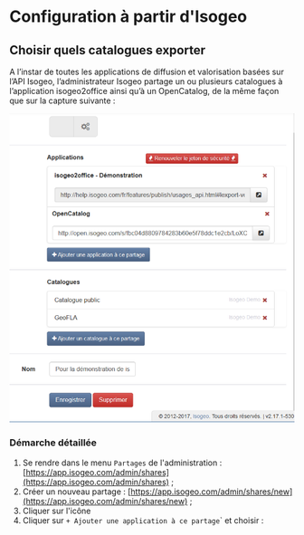 # Configuration à partir d'Isogeo

## Choisir quels catalogues exporter

A l’instar de toutes les applications de diffusion et valorisation basées sur l’API Isogeo, l’administrateur Isogeo partage un ou plusieurs catalogues à l’application isogeo2office ainsi qu’à un OpenCatalog, de la même façon que sur la capture suivante :

![](/assets/isogeo2office_share_config.png)

### Démarche détaillée

1. Se rendre dans le menu `Partages` de l'administration : [https://app.isogeo.com/admin/shares](https://app.isogeo.com/admin/shares) ;
2. Créer un nouveau partage : [https://app.isogeo.com/admin/shares/new](https://app.isogeo.com/admin/shares/new) ;
3. Cliquer sur l'icône  <i class="fa fa-cogs"></i>
4. Cliquer sur `+ Ajouter une application à ce partage`\` et choisir :



